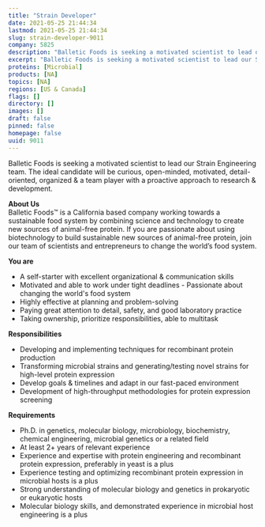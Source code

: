 ```yaml
---
title: "Strain Developer"
date: 2021-05-25 21:44:34
lastmod: 2021-05-25 21:44:34
slug: strain-developer-9011
company: 5825
description: "Balletic Foods is seeking a motivated scientist to lead our Strain Engineering team. The ideal candidate will be curious, open-minded, motivated, detail-oriented, organized & a team player with a proactive approach to research & development."
excerpt: "Balletic Foods is seeking a motivated scientist to lead our Strain Engineering team. The ideal candidate will be curious, open-minded, motivated, detail-oriented, organized & a team player with a proactive approach to research & development."
proteins: [Microbial]
products: [NA]
topics: [NA]
regions: [US & Canada]
flags: []
directory: []
images: []
draft: false
pinned: false
homepage: false
uuid: 9011
---
```

<p>Balletic Foods is seeking a motivated scientist to lead our Strain Engineering team. The ideal candidate will be curious, open-minded, motivated, detail-oriented, organized & a team player with a proactive approach to research & development.</p>
<p><strong>About Us </strong><br />
Balletic Foods™ is a California based company working towards a sustainable food system by combining science and technology to create new sources of animal-free protein. If you are passionate about using biotechnology to build sustainable new sources of animal-free protein, join our team of scientists and entrepreneurs to change the world’s food system.</p>
<p><strong>You are</strong></p>
<ul>
<li>A self-starter with excellent organizational & communication skills</li>
<li>Motivated and able to work under tight deadlines - Passionate about changing the world's food system</li>
<li>Highly effective at planning and problem-solving</li>
<li>Paying great attention to detail, safety, and good laboratory practice</li>
<li>Taking ownership, prioritize responsibilities, able to multitask</li>
</ul>
<p><strong>Responsibilities</strong></p>
<ul>
<li>Developing and implementing techniques for recombinant protein production</li>
<li>Transforming microbial strains and generating/testing novel strains for high-level protein expression</li>
<li>Develop goals & timelines and adapt in our fast-paced environment</li>
<li>Development of high-throughput methodologies for protein expression screening</li>
</ul>
<p><strong>Requirements</strong></p>
<ul>
<li>Ph.D. in genetics, molecular biology, microbiology, biochemistry, chemical engineering, microbial genetics or a related field</li>
<li>At least 2+ years of relevant experience</li>
<li>Experience and expertise with protein engineering and recombinant protein expression, preferably in yeast is a plus</li>
<li>Experience testing and optimizing recombinant protein expression in microbial hosts is a plus</li>
<li>Strong understanding of molecular biology and genetics in prokaryotic or eukaryotic hosts</li>
<li>Molecular biology skills, and demonstrated experience in microbial host engineering is a plus</li>
</ul>
